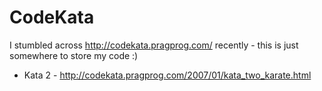 CodeKata
========
I stumbled across http://codekata.pragprog.com/ recently - this is just somewhere to store my code :)

* Kata 2 - http://codekata.pragprog.com/2007/01/kata_two_karate.html
